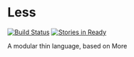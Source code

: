 # Less

[![Build Status](https://travis-ci.org/thin-languages/Less.svg?branch=master)](https://travis-ci.org/thin-languages/Less)
[![Stories in Ready](https://badge.waffle.io/thin-languages/less.svg?label=help%20wanted&title=Ready)](http://waffle.io/thin-languages/less)

A modular thin language, based on More

